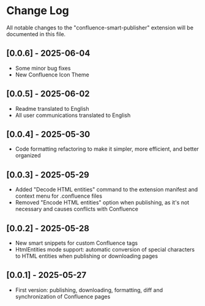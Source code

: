 # Change Log

All notable changes to the "confluence-smart-publisher" extension will be documented in this file.

## [0.0.6] - 2025-06-04
- Some minor bug fixes
- New Confluence Icon Theme 

## [0.0.5] - 2025-06-02
- Readme translated to English
- All user communications translated to English

## [0.0.4] - 2025-05-30
- Code formatting refactoring to make it simpler, more efficient, and better organized

## [0.0.3] - 2025-05-29
- Added "Decode HTML entities" command to the extension manifest and context menu for .confluence files
- Removed "Encode HTML entities" option when publishing, as it's not necessary and causes conflicts with Confluence

## [0.0.2] - 2025-05-28
- New smart snippets for custom Confluence tags
- HtmlEntities mode support: automatic conversion of special characters to HTML entities when publishing or downloading pages

## [0.0.1] - 2025-05-27
- First version: publishing, downloading, formatting, diff and synchronization of Confluence pages